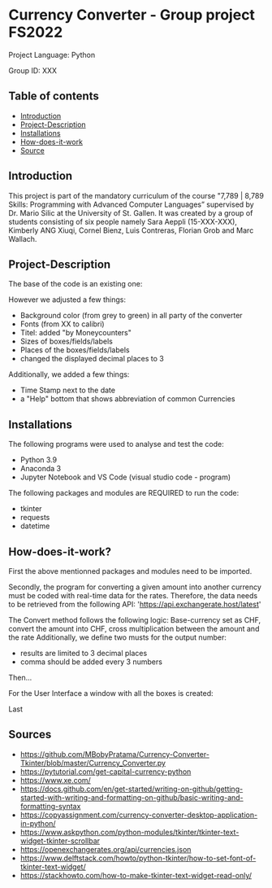 # Currency Converter - Group project FS2022 

Project Language: Python

Group ID: XXX

## Table of contents
* [Introduction](#Introduction)
* [Project-Description](#Project-Description)
* [Installations](#Installations)
* [How-does-it-work](#How-does-it-work)
* [Source](#Source)


## Introduction
This project is part of the mandatory curriculum of the course "7,789 | 8,789 Skills: Programming with Advanced Computer Languages” supervised by Dr. Mario Silic at the University of St. Gallen. It was created by a group of students consisting of six people namely Sara Aeppli (15-XXX-XXX), Kimberly ANG Xiuqi, Cornel Bienz, Luis Contreras, Florian Grob and Marc Wallach. 


## Project-Description
The base of the code is an existing one: 

However we adjusted a few things:
* Background color (from grey to green) in all party of the converter
* Fonts (from XX to calibri)
* Titel: added "by Moneycounters" 
* Sizes of boxes/fields/labels
* Places of the boxes/fields/labels
* changed the displayed decimal places to 3 

Additionally, we added a few things:
* Time Stamp next to the date
* a "Help" bottom that shows abbreviation of common Currencies 

## Installations
The following programs were used to analyse and test the code:
* Python 3.9 
* Anaconda 3
* Jupyter Notebook and VS Code (visual studio code - program)

The following packages and modules are REQUIRED to run the code: 
* tkinter
* requests
* datetime

## How-does-it-work?
First the above mentionned packages and modules need to be imported. 

Secondly, the program for converting a given amount into another currency must be coded with real-time data for the rates. Therefore, the data needs to be retrieved from the following API: 'https://api.exchangerate.host/latest'

The Convert method follows the following logic: Base-currency set as CHF, convert the amount into CHF, cross multiplication between the amount and the rate
Additionally, we define two musts for the output number:
* results are limited to 3 decimal places
* comma should be added every 3 numbers
       
       
Then...


For the User Interface a window with all the boxes is created:


Last



## Sources
* https://github.com/MBobyPratama/Currency-Converter-Tkinter/blob/master/Currency_Converter.py
* https://pytutorial.com/get-capital-currency-python
* https://www.xe.com/
* https://docs.github.com/en/get-started/writing-on-github/getting-started-with-writing-and-formatting-on-github/basic-writing-and-formatting-syntax
* https://copyassignment.com/currency-converter-desktop-application-in-python/
* https://www.askpython.com/python-modules/tkinter/tkinter-text-widget-tkinter-scrollbar
* https://openexchangerates.org/api/currencies.json
* https://www.delftstack.com/howto/python-tkinter/how-to-set-font-of-tkinter-text-widget/
* https://stackhowto.com/how-to-make-tkinter-text-widget-read-only/



